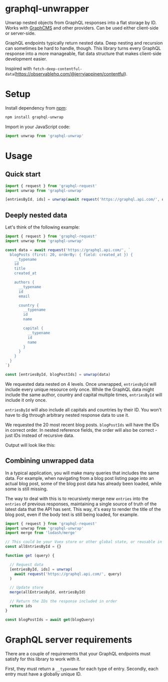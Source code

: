 # graphql-unwrapper

Unwrap nested objects from GraphQL responses into a flat storage by ID. Works with [GraphCMS](https://graphcms.com) and other providers. Can be used either client-side or server-side.

GraphQL endpoints typically return nested data. Deep nesting and recursion can sometimes be hard to handle, though. This library turns every GraphQL response into a more manageable, flat data structure that makes client-side development easier.

Inspired with `fetch-deep-contentful-data`(https://observablehq.com/@jerryjappinen/contentful).



# Setup

Install dependency from [npm](https://npmjs.org/package/graphql-unwrap):

```sh
npm install graphql-unwrap
```

Import in your JavaScript code:

```js
import unwrap from 'graphql-unwrap'
```

# Usage

## Quick start

```js
import { request } from 'graphql-request'
import unwrap from 'graphql-unwrap'

[entriesById, ids] = unwrap(await request('https://graphql.api.com/', query))
```


## Deeply nested data

Let's think of the following example:

```js
import { request } from 'graphql-request'
import unwrap from 'graphql-unwrap'

const data = await request('https://graphql.api.com/', `
  blogPosts (first: 20, orderBy: { field: created_at }) {
    __typename
    id
    title
    created_at

    authors {
      __typename
      id
      email

      country {
        __typename
        id
        name

        capital {
          __typename
          id
          name
        }
      }
    }
  }
`)

const [entriesById, blogPostIds] = unwrap(data)
```

We requested data nested on 4 levels. Once unwrapped, `entriesById` will include every unique resource only once. While the GraphQL data might include the same author, country and capital multiple times, `entriesById` will include it only once.

`entriesById` will also include all capitals and countries by their ID. You won't have to dig through arbitrary nested response data to use it.

We requested the 20 most recent blog posts. `blogPostIds` will have the IDs in correct order. In nested reference fields, the order will also be correct - just IDs instead of recursive data.

Output will look like this:



## Combining unwrapped data

In a typical application, you will make many queries that includes the same data. For example, when navigating from a blog post listing page into an actual blog post, some of the blog post data has already been loaded, while some is still missing.

The way to deal with this is to recursively merge new `entries` into the `entries` of previous responses, maintaining a single source of truth of the latest data that the API has sent. This way, it's easy to render the title of the blog post, even if the body text is still being loaded, for example.


```js
import { request } from 'graphql-request'
import unwrap from 'graphql-unwrap'
import merge from 'lodash/merge'

// This could be your Vuex store or other global state, or reusable in some other way
const allEntriesById = {}

function get (query) {

  // Request data
  [entriesById, ids] = unwrap(
    await request('https://graphql.api.com/', query)
  )

  // Update store
  merge(allEntriesById, entriesById)

  // Return the IDs the response included in order
  return ids
}

const blogPostIds = await get(blogQuery)
```



# GraphQL server requirements

There are a couple of requirements that your GraphQL endpoints must satisfy for this library to work with it.

First, they must return a `__typename` for each type of entry. Secondly, each entry must have a globally unique ID.
